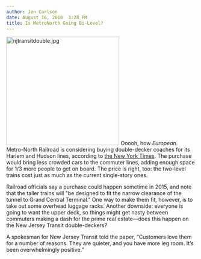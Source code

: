 ```yaml
---
author: Jen Carlson
date: August 16, 2010  3:28 PM
title: Is MetroNorth Going Bi-Level?
---
```


<p><span class="mt-enclosure mt-enclosure-image" style="display: inline;"> <img alt="njtransitdouble.jpg" src="https://web.archive.org/web/20110611061938im_/http://gothamist.com/attachments/arts_jen/njtransitdouble.jpg" width="300" height="288" class="image-left"> </span>Ooooh, how <em>European</em>. Metro-North Railroad is considering buying double-decker coaches for its Harlem and Hudson lines, according to <a href="https://web.archive.org/web/20110611061938/http://www.nytimes.com/2010/08/16/nyregion/16double.html?_r=1&amp;ref=nyregion">the New York Times</a>. The purchase would bring less crowded cars to the commuter lines, adding enough space for 1/3 more people to get on board. The price is right, too: the two-level trains cost just as much as the current single-story ones.</p>

<p>Railroad officials say  a purchase could happen sometime in 2015, and note that the taller trains will &quot;be designed to fit the narrow clearance of the tunnel to Grand Central Terminal.&quot; One way to make them fit, however, is to take out some overhead luggage racks. Another downside: everyone is going to want the upper deck, so things might get nasty between commuters making a dash for the prime real estate&#x2014;does this happen on the New Jersey Transit double-deckers?</p>

<p>A spokesman for New Jersey Transit told the paper, &#x201C;Customers love them for a number of reasons. They are quieter, and you have more leg room. It&#x2019;s been overwhelmingly positive.&#x201D;</p>